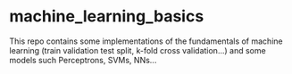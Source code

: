 # machine_learning_basics
This repo contains some implementations of the fundamentals of machine learning (train validation test split, k-fold cross validation...) and some models such Perceptrons, SVMs, NNs...
